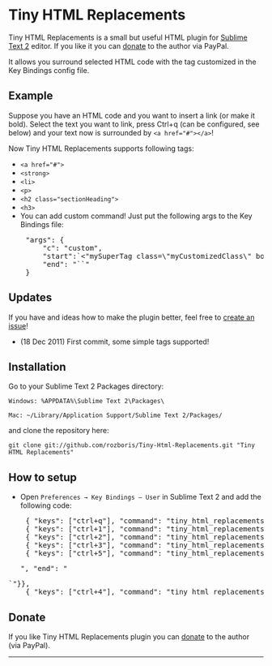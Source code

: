 # Tiny HTML Replacements #

Tiny HTML Replacements is a small but useful HTML plugin for [Sublime Text 2][sublime] editor. If you like it you can [donate][donate] to the author via PayPal.

It allows you surround selected HTML code with the tag customized in the Key Bindings config file.

## Example ##

Suppose you have an HTML code and you want to insert a link (or make it bold). Select the text you want to link, press Ctrl+q (can be configured, see below) and your text now is surrounded by `<a href="#"></a>`! 

Now Tiny HTML Replacements supports following tags:

* `<a href="#">`
* `<strong>`
* `<li>`
* `<p>`
* `<h2 class="sectionHeading">`
* `<h3>`
* You can add custom command! Just put the following args to the Key Bindings file:
<pre>
	"args": {
		"c": "custom", 
		"start":`<"mySuperTag class=\"myCustomizedClass\" border=1>`", 
		"end": "`</mySuperTag>`"
	}
</pre>


## Updates ##

If you have and ideas how to make the plugin better, feel free to [create an issue][issues]!

* (18 Dec 2011) First commit, some simple tags supported!

## Installation ##

Go to your Sublime Text 2 Packages directory:

	Windows: %APPDATA%\Sublime Text 2\Packages\

	Mac: ~/Library/Application Support/Sublime Text 2/Packages/	

and clone the repository here:
	
	git clone git://github.com/rozboris/Tiny-Html-Replacements.git "Tiny HTML Replacements"

## How to setup ##

* Open `Preferences → Key Bindings — User` in Sublime Text 2 and add the following code:
<pre>
	{ "keys": ["ctrl+q"], "command": "tiny_html_replacements", "args": {"c": "li"}},
	{ "keys": ["ctrl+1"], "command": "tiny_html_replacements", "args": {"c": "p"}},
	{ "keys": ["ctrl+2"], "command": "tiny_html_replacements", "args": {"c": "h2_sh"}},
	{ "keys": ["ctrl+3"], "command": "tiny_html_replacements", "args": {"c": "h3"}},
	{ "keys": ["ctrl+5"], "command": "tiny_html_replacements", "args": {"c": "custom", "start": "`<ul class=\"menu\">", "end": "</ul>`"}},
	{ "keys": ["ctrl+4"], "command": "tiny_html_replacements", "args": {"c": "b"}}
</pre>
## Donate ##

If you like Tiny HTML Replacements plugin you can [donate][donate] to the author (via PayPal).

---------

[sublime]: http://www.sublimetext.com/2
[package_control]: http://wbond.net/sublime_packages/package_control
[donate]: https://www.paypal.com/cgi-bin/webscr?cmd=_donations&business=TVLQ2XQGFDS6Y&lc=RU&item_name=Tiny%20HTML%20Replacements%20plugin%20for%20Sublime%20Text%202&item_number=Tiny%20HTML%20Replacements&currency_code=USD&bn=PP%2dDonationsBF%3abtn_donateCC_LG%2egif%3aNonHosted
[issues]: https://github.com/rozboris/Tiny-Html-Replacements/issues/new